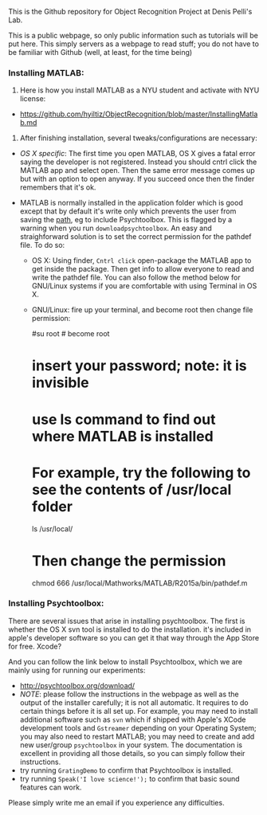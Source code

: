 This is the Github repository for Object Recognition Project at Denis Pelli's Lab.

This is a public webpage, so only public information such as tutorials will be put here. This simply servers as a webpage to read stuff; you do not have to be familiar with Github (well, at least, for the time being)

### Installing MATLAB:

  1. Here is how you install MATLAB as a NYU student and activate with NYU license:
   - https://github.com/hyiltiz/ObjectRecognition/blob/master/InstallingMatlab.md
  1. After finishing installation, several tweaks/configurations are necessary:
   - *OS X specific*: The first time you open MATLAB, OS X gives a fatal error saying the developer is not registered.  Instead you should cntrl click the MATLAB app and select open. Then the same error message comes up but with an option to open anyway. If you succeed once then the finder remembers that it's ok. 


   - MATLAB is normally installed in the application folder which is good except that by default it's write only which prevents the user from saving the [path](http://www.mathworks.com/help/matlab/matlab_env/what-is-the-matlab-search-path.html), eg to include Psychtoolbox. This is flagged by a warning when you run `downloadpsychtoolbox`. An easy and straighforward solution is to set the correct permission for the pathdef file. To do so:
     - OS X: Using finder, `Cntrl click` open-package the MATLAB app to get inside the package. Then get info to allow everyone to read and write the pathdef file. You can also follow the method below for GNU/Linux systems if you are comfortable with using Terminal in OS X.
     - GNU/Linux: fire up your terminal, and become root then change file permission:

        #su root # become root 
        # insert your password; note: it is invisible

        # use ls command to find out where MATLAB is installed
        # For example, try the following to see the contents of /usr/local folder
        ls /usr/local/

        # Then change the permission
        chmod 666 /usr/local/Mathworkѕ/MATLAB/R2015a/bin/pathdef.m


### Installing Psychtoolbox:

There are several issues that arise in installing psychtoolbox. The first is whether the OS X svn tool is installed to do the installation. it's included in apple's developer software so you can get it that way through the App Store for free. Xcode?

  And you can follow the link below to install Psychtoolbox, which we are mainly using for running our experiments:
   - http://psychtoolbox.org/download/
   - *NOTE*: please follow the instructions in the webpage as well as the output of the installer carefully; it is not all automatic. It requires to do certain things before it is all set up. For example, you may need to install additional software such as `svn` which if shipped with Apple's XCode development tools and `Gstreamer` depending on your Operating System; you may also need to restart MATLAB; you may need to create and add new user/group `psychtoolbox` in your system. The documentation is excellent in providing all those details, so you can simply follow their instructions.
   - try running `GratingDemo` to confirm that Psychtoolbox is installed.
   - try running `Speak('I love science!');` to confirm that basic sound features can work.

Please simply write me an email if you experience any difficulties.
